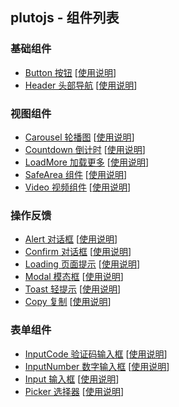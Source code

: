 ## plutojs - 组件列表

### 基础组件

- [Button 按钮](http://pluto.smallpig.cn/?path=/story/%E5%9F%BA%E7%A1%80%E7%BB%84%E4%BB%B6-button-%E6%8C%89%E9%92%AE--story-1)
  [[使用说明](https://www.npmjs.com/package/@plutojs/button)]
- [Header 头部导航](http://pluto.smallpig.cn/?path=/story/%E5%9F%BA%E7%A1%80%E7%BB%84%E4%BB%B6-header-%E5%A4%B4%E9%83%A8%E5%AF%BC%E8%88%AA--story-1)
  [[使用说明](https://www.npmjs.com/package/@plutojs/header)]

### 视图组件
- [Carousel 轮播图](http://pluto.smallpig.cn/?path=/story/%E8%A7%86%E5%9B%BE%E7%BB%84%E4%BB%B6-carousel-%E8%BD%AE%E6%92%AD%E5%9B%BE--story-1)
  [[使用说明](https://www.npmjs.com/package/@plutojs/carousel)]
- [Countdown 倒计时](http://pluto.smallpig.cn/?path=/story/%E8%A7%86%E5%9B%BE%E7%BB%84%E4%BB%B6-countdown-%E5%80%92%E8%AE%A1%E6%97%B6--story-1)
  [[使用说明](https://www.npmjs.com/package/@plutojs/countdown)]
- [LoadMore 加载更多](http://pluto.smallpig.cn/?path=/story/%E8%A7%86%E5%9B%BE%E7%BB%84%E4%BB%B6-loadmore-%E5%8A%A0%E8%BD%BD%E6%9B%B4%E5%A4%9A--story-1)
  [[使用说明](https://www.npmjs.com/package/@plutojs/load-more)]
- [SafeArea 组件](http://pluto.smallpig.cn/?path=/story/%E8%A7%86%E5%9B%BE%E7%BB%84%E4%BB%B6-safearea-%E7%BB%84%E4%BB%B6--story-1)
  [[使用说明](https://www.npmjs.com/package/@plutojs/safe-area)]
- [Video 视频组件](http://pluto.smallpig.cn/?path=/story/%E8%A7%86%E5%9B%BE%E7%BB%84%E4%BB%B6-video-%E8%A7%86%E9%A2%91%E7%BB%84%E4%BB%B6--story-1)
  [[使用说明](https://www.npmjs.com/package/@plutojs/video)]

### 操作反馈
- [Alert 对话框](http://pluto.smallpig.cn/?path=/story/%E6%93%8D%E4%BD%9C%E5%8F%8D%E9%A6%88-dialog-%E5%AF%B9%E8%AF%9D%E6%A1%86--story-1)
  [[使用说明](https://www.npmjs.com/package/@plutojs/dialog)]
- [Confirm 对话框](http://pluto.smallpig.cn/?path=/story/%E6%93%8D%E4%BD%9C%E5%8F%8D%E9%A6%88-dialog-%E5%AF%B9%E8%AF%9D%E6%A1%86--story-2)
  [[使用说明](https://www.npmjs.com/package/@plutojs/dialog)]
- [Loading 页面提示](http://pluto.smallpig.cn/?path=/story/%E6%93%8D%E4%BD%9C%E5%8F%8D%E9%A6%88-loading-%E9%A1%B5%E9%9D%A2%E6%8F%90%E7%A4%BA--story-1)
  [[使用说明](https://www.npmjs.com/package/@plutojs/loading)]
- [Modal 模态框](http://pluto.smallpig.cn/?path=/story/%E6%93%8D%E4%BD%9C%E5%8F%8D%E9%A6%88-modal-%E6%A8%A1%E6%80%81%E6%A1%86--story-1)
  [[使用说明](https://www.npmjs.com/package/@plutojs/modal)]
- [Toast 轻提示](http://pluto.smallpig.cn/?path=/story/%E6%93%8D%E4%BD%9C%E5%8F%8D%E9%A6%88-toast-%E8%BD%BB%E6%8F%90%E7%A4%BA--story-1)
  [[使用说明](https://www.npmjs.com/package/@plutojs/toast)]
- [Copy 复制](http://pluto.smallpig.cn/?path=/story/%E6%93%8D%E4%BD%9C%E5%8F%8D%E9%A6%88-copy-%E5%A4%8D%E5%88%B6%E7%BB%84%E4%BB%B6--story-1)
  [[使用说明](https://www.npmjs.com/package/@plutojs/copy)]

### 表单组件
- [InputCode 验证码输入框](http://pluto.smallpig.cn/?path=/story/%E8%A1%A8%E5%8D%95%E7%BB%84%E4%BB%B6-inputcode-%E9%AA%8C%E8%AF%81%E7%A0%81%E8%BE%93%E5%85%A5%E6%A1%86--story-1)
  [[使用说明](https://www.npmjs.com/package/@plutojs/input-code)]
- [InputNumber 数字输入框](http://pluto.smallpig.cn/?path=/story/%E8%A1%A8%E5%8D%95%E7%BB%84%E4%BB%B6-inputnumber-%E6%95%B0%E5%AD%97%E8%BE%93%E5%85%A5%E6%A1%86--story-1)
  [[使用说明](https://www.npmjs.com/package/@plutojs/input-number)]
- [Input 输入框](http://pluto.smallpig.cn/?path=/story/%E8%A1%A8%E5%8D%95%E7%BB%84%E4%BB%B6-input-%E8%BE%93%E5%85%A5%E6%A1%86--story-1)
  [[使用说明](https://www.npmjs.com/package/@plutojs/input)]
- [Picker 选择器](http://pluto.smallpig.cn/?path=/story/%E8%A1%A8%E5%8D%95%E7%BB%84%E4%BB%B6-picker-%E9%80%89%E6%8B%A9%E5%99%A8--story-1)
  [[使用说明](https://www.npmjs.com/package/@plutojs/picker)]
